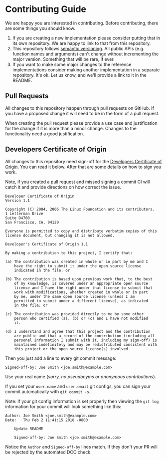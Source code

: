# Contributing Guide

We are happy you are interested in contributing.
Before contributing, there are some things you should know.

1. If you are creating a new implementation please consider putting that in its
   own repository. We are happy to link to that from this repository.
2. This repository follows [semantic versioning](https://semver.org/). All public
   APIs (e.g. function names and arguments) can't change without incrementing
   the major version. Something that will be rare, if ever.
3. If you want to make some major changes to the reference implementations
   consider making another implementation in a separate repository. It's ok. Let
   us know, and we'll provide a link to it in the README.

## Pull Requests

All changes to this repository happen through pull requests on GitHub. If you
have a proposed change it will need to be in the form of a pull request.

When creating the pull request please provide a use case and justification for
the change if it is more than a minor change.
Changes to the functionality need a good justification.

## Developers Certificate of Origin

All changes to this repository need sign-off for the [Developers Certificate of Origin](https://developercertificate.org/).
You can read it below. After that are some details on how to sign you work.

Note, if you created a pull request and missed signing a commit CI will catch it
and provide directions on how correct the issue.

```
Developer Certificate of Origin
Version 1.1

Copyright (C) 2004, 2006 The Linux Foundation and its contributors.
1 Letterman Drive
Suite D4700
San Francisco, CA, 94129

Everyone is permitted to copy and distribute verbatim copies of this
license document, but changing it is not allowed.

Developer's Certificate of Origin 1.1

By making a contribution to this project, I certify that:

(a) The contribution was created in whole or in part by me and I
    have the right to submit it under the open source license
    indicated in the file; or

(b) The contribution is based upon previous work that, to the best
    of my knowledge, is covered under an appropriate open source
    license and I have the right under that license to submit that
    work with modifications, whether created in whole or in part
    by me, under the same open source license (unless I am
    permitted to submit under a different license), as indicated
    in the file; or

(c) The contribution was provided directly to me by some other
    person who certified (a), (b) or (c) and I have not modified
    it.

(d) I understand and agree that this project and the contribution
    are public and that a record of the contribution (including all
    personal information I submit with it, including my sign-off) is
    maintained indefinitely and may be redistributed consistent with
    this project or the open source license(s) involved.
```

Then you just add a line to every git commit message:

    Signed-off-by: Joe Smith <joe.smith@example.com>

Use your real name (_sorry, no pseudonyms or anonymous contributions_).

If you set your `user.name` and `user.email` git configs, you can sign your commit automatically
with `git commit -s`.

Note: If your git config information is set properly then viewing the `git log` information for your
commit will look something like this:

```
Author: Joe Smith <joe.smith@example.com>
Date:   Thu Feb 2 11:41:15 2018 -0800

    Update README

    Signed-off-by: Joe Smith <joe.smith@example.com>
```

Notice the `Author` and `Signed-off-by` lines match.
If they don't your PR will be rejected by the automated DCO check.
